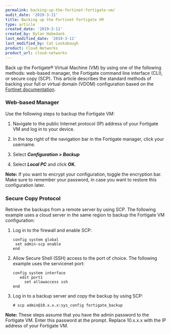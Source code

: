 ```yaml
---
permalink: backing-up-the-fortinet-fortigate-vm/
audit_date: '2019-3-11'
title: Backing up the Fortinet Fortigate VM
type: article
created_date: '2019-3-11'
created_by: Dylan Habedank
last_modified_date: '2019-3-11'
last_modified_by: Cat Lookabaugh
product: Cloud Networks
product_url: cloud-networks
---
```


Back up the Fortigate&reg; Virtual Machine (VM) by using one of the following methods: 
web-based manager, the Fortigate command line interface (CLI), or secure copy (SCP). 
This article describes the standard methods of backing your full or virtual domain 
(VDOM) configuration based on the 
[Fortinet documentation](https://help.fortinet.com/fos50hlp/54/Content/FortiOS/fortigate-best-practices-54/Firmware/Performing_Config_Backup.htm). 

### Web-based Manager

Use the following steps to backup the Fortigate VM:

1. Navigate to the public Internet protocol (IP) address of your Fortigate VM and log in to your device.

2. In the top right of the navigation bar in the Fortigate manager, click your username.

3. Select ***Configuration > Backup***

4. Select ***Local PC*** and click **OK**.


**Note:** If you want to encrypt your configuration, toggle the encryption bar.
Make sure to remember your password, in case you want to restore this configuration later.


### Secure Copy Protocol

Retrieve the backups from a remote server by using SCP. The following example uses a cloud server
in the same region to backup the Fortigate VM configuration:

1. Log in to the firewall and enable SCP:

       config system global
	    set admin-scp enable 
       end

2. Allow Secure Shell (SSH) access to the port of choice. The following example uses the servicenet port:

       config system interface
          edit port1
            set allowaccess ssh
       end

3. Log in to a backup server and copy the backup by using SCP:

       # scp admin@10.x.x.x:sys_config fortigate_backup

**Note:** These steps assume that you have the admin password to the Fortigate VM. Enter this password
at the prompt. Replace 10.x.x.x with the IP address of your Fortigate VM.
